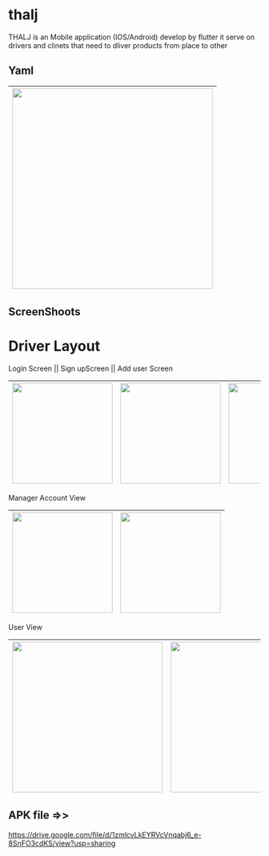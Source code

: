 # thalj

THALJ is an Mobile application (IOS/Android) develop by flutter it serve on drivers and clinets that need to dliver products from place to other

## Yaml
|<img src="https://github.com/Mohamedihab29592/thalj/assets/64233832/18ae0be3-ac84-4fca-a284-fbf8e4c3c7e5.jpeg" width="400"> | 
---|



## ScreenShoots

# Driver Layout

Login Screen || Sign upScreen || Add user Screen

|<img src="https://github.com/Mohamedihab29592/thalj/assets/64233832/22339034-5108-456a-a710-8c88e9cdd511.jpeg" width="200"> | <img src="https://github.com/Mohamedihab29592/thalj/assets/64233832/fbf6111b-ae68-426a-8945-79098f7f48bf.jpeg" width="200">|<img src="https://github.com/Mohamedihab29592/thalj/assets/64233832/7a25579c-c369-4714-b3f6-e7cd7b971116.jpeg" width="200">|
--- |---|---

Manager Account View

|<img src="https://github.com/Mohamedihab29592/Groups-Managament/assets/64233832/7ffff6a0-31b7-45ab-8b21-6ff415551ad7.jpeg" width="200"> | <img src="https://github.com/Mohamedihab29592/Groups-Managament/assets/64233832/d3ef4474-f8bc-454e-982d-cd7fe92b3c59.jpeg" width="200">|
--- |---|


User View

|<img src="https://github.com/Mohamedihab29592/Groups-Managament/assets/64233832/6586a96a-d31d-410c-b948-e54f93b51632jpeg" width="300"> | <img src="https://github.com/Mohamedihab29592/Groups-Managament/assets/64233832/f9ee2398-e571-4464-a651-022827ae77a4.jpeg" width="300">|<img src="https://github.com/Mohamedihab29592/Groups-Managament/assets/64233832/a71d270a-802a-470e-aa49-fb6f8a1f2f23.jpeg" width="300"> | <img src="https://github.com/Mohamedihab29592/Groups-Managament/assets/64233832/52698b0a-e90d-4819-ab5d-e9312fce98c0.jpeg" width="300"> |
--- |---|---|---


## APK file =>>

https://drive.google.com/file/d/1zmlcvLkEYRVcVnqabj6_e-8SnFO3cdKS/view?usp=sharing

